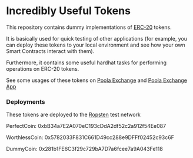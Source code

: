 # Incredibly Useful Tokens

This repository contains dummy implementations of [ERC-20](https://ethereum.org/en/developers/docs/standards/tokens/erc-20/) tokens.

It is basically used for quick testing of other applications (for example, you can deploy these tokens to your local environment and see how your own Smart Contracts interact with them).

Furthermore, it contains some useful hardhat tasks for performing operations on ERC-20 tokens.

See some usages of these tokens on [Poola Exchange](https://github.com/pedromtcosta/poola-exchange) and [Poola Exchange App](https://github.com/pedromtcosta/poola-exchange-app)

### Deployments

These tokens are deployed to the [Ropsten](https://ropsten.etherscan.io/) test network

PerfectCoin: 0xbB34a7E2A070eC193cDdA2df52c2a912f54Ee087

WorthlessCoin: 0x5782033F831C661D49cc288e9DFFf02452c93c6F

DummyCoin: 0x281b1FE6C3f29c729bA7D7a6fcee7a9A043Fe118

